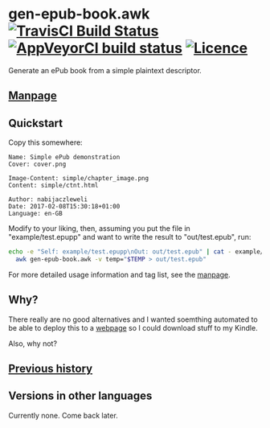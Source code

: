 # gen-epub-book.awk [![TravisCI Build Status](https://travis-ci.org/nabijaczleweli/gen-epub-book)](https://travis-ci.org/nabijaczleweli/gen-epub-book) [![AppVeyorCI build status](https://ci.appveyor.com/api/projects/status/197cavyvmq0vn2gr/branch/master?svg=true)](https://ci.appveyor.com/project/nabijaczleweli/gen-epub-book/branch/master) [![Licence](https://img.shields.io/badge/license-MIT-blue.svg?style=flat)](LICENSE)
Generate an ePub book from a simple plaintext descriptor.

## [Manpage](https://cdn.rawgit.com/nabijaczleweli/gen-epub-book/man/gen-epub-book.awk.1.html)

## Quickstart

Copy this somewhere:

```
Name: Simple ePub demonstration
Cover: cover.png

Image-Content: simple/chapter_image.png
Content: simple/ctnt.html

Author: nabijaczleweli
Date: 2017-02-08T15:30:18+01:00
Language: en-GB
```

Modify to your liking, then, assuming you put the file in "example/test.epupp" and want to write the result to "out/test.epub", run:

```sh
echo -e "Self: example/test.epupp\nOut: out/test.epub" | cat - example/test.epupp | \
  awk gen-epub-book.awk -v temp="$TEMP > out/test.epub"
```

For more detailed usage information and tag list, see the [manpage](https://cdn.rawgit.com/nabijaczleweli/gen-epub-book/man/gen-epub-book.awk.1.html).

## Why?

There really are no good alternatives and I wanted soemthing automated to be able to deploy this to a
[webpage](https://nabijaczleweli.xyz/capitalism/writing_prompts) so I could download stuff to my Kindle.

Also, why not?

## [Previous history](https://github.com/nabijaczleweli/nabijaczleweli.github.io/commits/dev/gen-epub-book.awk)

## Versions in other languages

Currently none. Come back later.
